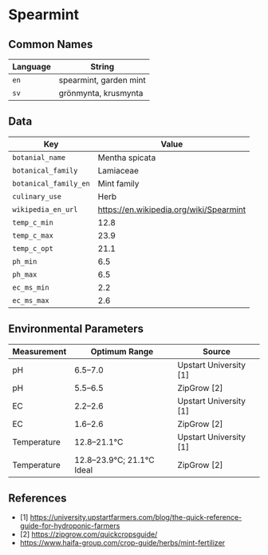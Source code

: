 # Spearmint

## Common Names

Language|String
-|-
`en`|spearmint, garden mint
`sv`|grönmynta, krusmynta


## Data

Key|Value
-|-
`botanial_name`|Mentha spicata
`botanical_family`|Lamiaceae
`botanical_family_en`|Mint family
`culinary_use`|Herb
`wikipedia_en_url`|https://en.wikipedia.org/wiki/Spearmint
`temp_c_min`|12.8
`temp_c_max`|23.9
`temp_c_opt`|21.1
`ph_min`|6.5
`ph_max`|6.5
`ec_ms_min`|2.2
`ec_ms_max`|2.6


## Environmental Parameters

Measurement | Optimum Range | Source
--- | --- | ---
pH | 6.5–7.0 | Upstart University [1]
pH | 5.5–6.5 | ZipGrow [2]
EC | 2.2–2.6 | Upstart University [1]
EC | 1.6–2.6 | ZipGrow [2]
Temperature | 12.8–21.1°C | Upstart University [1]
Temperature | 12.8–23.9°C; 21.1°C Ideal | ZipGrow [2]


## References

* [1] https://university.upstartfarmers.com/blog/the-quick-reference-guide-for-hydroponic-farmers
* [2] https://zipgrow.com/quickcropsguide/
* https://www.haifa-group.com/crop-guide/herbs/mint-fertilizer
